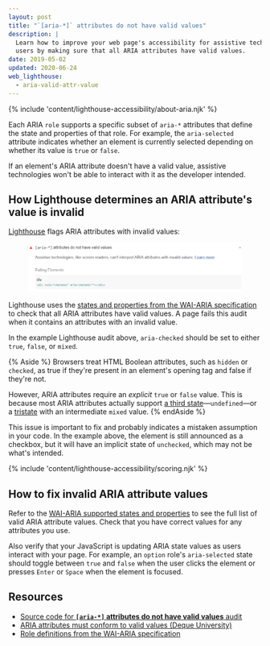 ```yaml
---
layout: post
title: "`[aria-*]` attributes do not have valid values"
description: |
  Learn how to improve your web page's accessibility for assistive technology
  users by making sure that all ARIA attributes have valid values.
date: 2019-05-02
updated: 2020-06-24
web_lighthouse:
  - aria-valid-attr-value
---
```


{% include 'content/lighthouse-accessibility/about-aria.njk' %}

Each ARIA `role` supports a specific subset of `aria-*` attributes
that define the state and properties of that role.
For example, the `aria-selected` attribute indicates whether
an element is currently selected depending on whether its value
is `true` or `false`.

If an element's ARIA attribute doesn't have a valid value,
assistive technologies won't be able
to interact with it as the developer intended.

## How Lighthouse determines an ARIA attribute's value is invalid

<a href="https://developers.google.com/web/tools/lighthouse" rel="noopener">Lighthouse</a>
flags ARIA attributes with invalid values:

<figure class="w-figure">
  <img class="w-screenshot" src="aria-valid-attr-value.png" alt="Lighthouse audit showing aria-checked without the value 'true'">
</figure>

Lighthouse uses the
<a href="https://www.w3.org/TR/wai-aria-1.1/#states_and_properties" rel="noopener">states and properties from the WAI-ARIA specification</a>
to check that all ARIA attributes have valid values.
A page fails this audit
when it contains an attributes with an invalid value.

In the example Lighthouse audit above,
`aria-checked` should be set to either `true`, `false`, or `mixed`.

{% Aside %}
Browsers treat HTML Boolean attributes, such as `hidden` or `checked`,
as true if they're present in an element's opening tag
and false if they're not.

However, ARIA attributes require an _explicit_ `true` or `false` value.
This is because most ARIA attributes actually support [a third state](https://www.w3.org/TR/wai-aria-1.1/#valuetype_true-false-undefined)—`undefined`—or a [tristate](https://www.w3.org/TR/wai-aria-1.1/#valuetype_tristate)
with an intermediate `mixed` value.
{% endAside %}

This issue is important to fix and
probably indicates a mistaken assumption in your code. In the example above, the
element is still announced as a checkbox, but it will have an implicit
state of `unchecked`, which may not be what's intended.

{% include 'content/lighthouse-accessibility/scoring.njk' %}

## How to fix invalid ARIA attribute values

Refer to the
<a href="https://www.w3.org/TR/wai-aria-1.1/#states_and_properties" rel="noopener">WAI-ARIA supported states and properties</a>
to see the full list of valid ARIA attribute values.
Check that you have correct values for any attributes you use.

Also verify that your JavaScript is updating ARIA state values
as users interact with your page.
For example, an `option` role's `aria-selected` state should toggle
between `true` and `false` when the user clicks the element or
presses `Enter` or `Space` when the element is focused.

## Resources

- <a href="https://github.com/GoogleChrome/lighthouse/blob/master/lighthouse-core/audits/accessibility/aria-valid-attr-value.js" rel="noopener">Source code for **`[aria-*]` attributes do not have valid values** audit</a>
- <a href="https://dequeuniversity.com/rules/axe/3.3/aria-valid-attr-value" rel="noopener">ARIA attributes must conform to valid values (Deque University)</a>
- <a href="https://www.w3.org/TR/wai-aria-1.1/#role_definitions" rel="noopener">Role definitions from the WAI-ARIA specification</a>
